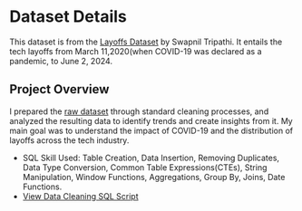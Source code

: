 # Dataset Details
This dataset is from the [Layoffs Dataset](https://www.kaggle.com/datasets/swaptr/layoffs-2022/data) by Swapnil Tripathi. It entails the tech layoffs from March 11,2020(when COVID-19 was declared as a pandemic, to June 2, 2024.

## Project Overview
I prepared the [raw dataset](https://github.com/Debraj-Bora/SQL-Portfolio/blob/main/Layoffs/layoffs.csv) through standard cleaning processes, and analyzed the resulting data to identify trends and create insights from it. My main goal was to understand the impact of COVID-19 and the distribution of layoffs across the tech industry.
+ SQL Skill Used: Table Creation, Data Insertion, Removing Duplicates, Data Type Conversion, Common Table Expressions(CTEs), String Manipulation, Window Functions, Aggregations, Group By, Joins, Date Functions.
+ [View Data Cleaning SQL Script](https://github.com/Debraj-Bora/SQL-Portfolio/blob/main/Layoffs/layoffs_Data_Cleaning_Project.sql)
